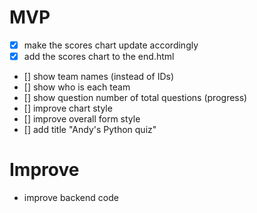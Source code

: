 # MVP

- [x] make the scores chart update accordingly
- [x] add the scores chart to the end.html
- [] show team names (instead of IDs)
- [] show who is each team
- [] show question number of total questions (progress)
- [] improve chart style
- [] improve overall form style
- [] add title "Andy's Python quiz"


# Improve

- improve backend code